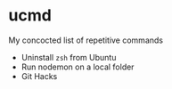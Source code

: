 # ucmd
My concocted list of repetitive commands

- Uninstall ```zsh``` from Ubuntu
- Run nodemon on a local folder
- Git Hacks
